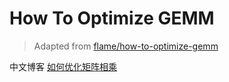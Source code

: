 # How To Optimize GEMM

> Adapted from [flame/how-to-optimize-gemm](https://github.com/flame/how-to-optimize-gemm)

中文博客 [如何优化矩阵相乘](https://www.junz.org/post/how_to_optimize_gemm/)
